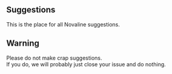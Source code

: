 Suggestions
---
This is the place for all Novaline suggestions.


Warning
---
Please do not make crap suggestions.<br>
If you do, we will probably just close your issue and do nothing.
